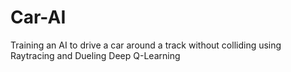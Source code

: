 # Car-AI
Training an AI to drive a car around a track without colliding using Raytracing and Dueling Deep Q-Learning
